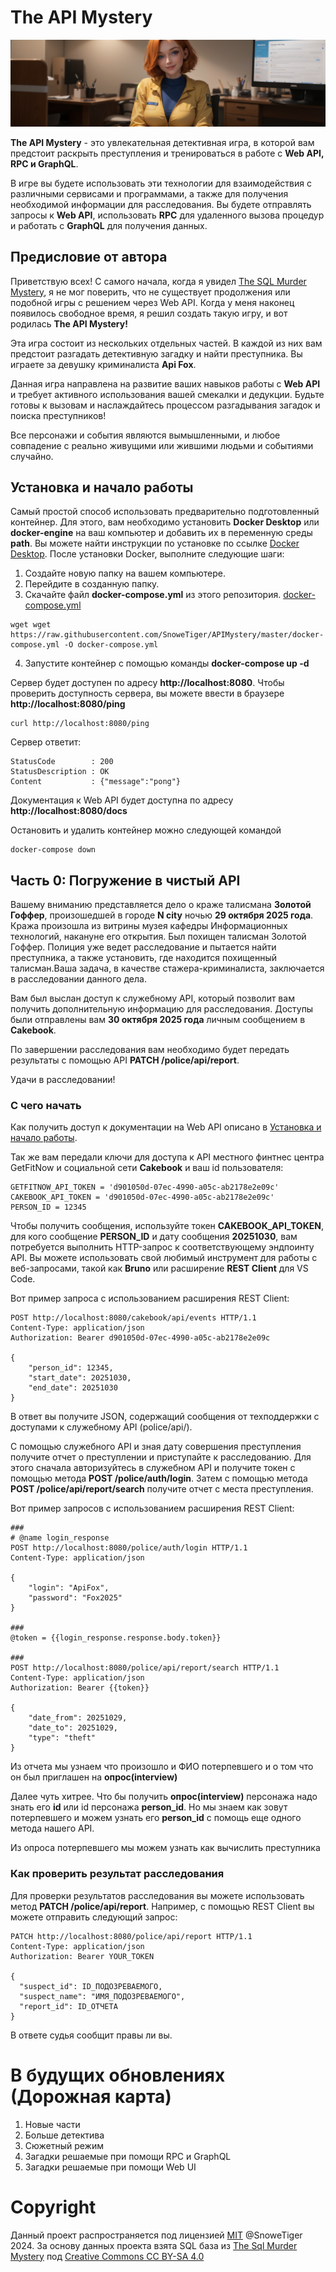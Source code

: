 # The API Mystery

![The API Mystery](art/title-main.png)

**The API Mystery** - это увлекательная детективная игра, в которой вам предстоит раскрыть преступления и тренироваться в работе с **Web API, RPC и GraphQL**.

В игре вы будете использовать эти технологии для взаимодействия с различными сервисами и программами, а также для получения необходимой информации для расследования. Вы будете отправлять запросы к **Web API**, использовать **RPC** для удаленного вызова процедур и работать с **GraphQL** для получения данных.

## Предисловие от автора

Приветствую всех! С самого начала, когда я увидел [The SQL Murder Mystery](https://mystery.knightlab.com/), я не мог поверить, что не существует продолжения или подобной игры с решением через Web API. Когда у меня наконец появилось свободное время, я решил создать такую игру, и вот родилась **The API Mystery!**

Эта игра состоит из нескольких отдельных частей. В каждой из них вам предстоит разгадать детективную загадку и найти преступника. Вы играете за девушку криминалиста **Api Fox**.

Данная игра направлена на развитие ваших навыков работы с **Web API** и требует активного использования вашей смекалки и дедукции. Будьте готовы к вызовам и наслаждайтесь процессом разгадывания загадок и поиска преступников!

Все персонажи и события являются вымышленными, и любое совпадение с реально живущими или жившими людьми и событиями случайно.

## Установка и начало работы

Самый простой способ использовать предварительно подготовленный контейнер. Для этого, вам необходимо установить **Docker Desktop** или **docker-engine** на ваш компьютер и добавить их в переменную среды **path**. Вы можете найти инструкции по установке по ссылке [Docker Desktop](https://docs.docker.com/desktop/).
После установки Docker, выполните следующие шаги:

1. Создайте новую папку на вашем компьютере.
2. Перейдите в созданную папку.
3. Скачайте файл **docker-compose.yml** из этого репозитория. [docker-compose.yml](docker-compose.yml)

```
wget wget  https://raw.githubusercontent.com/SnoweTiger/APIMystery/master/docker-compose.yml -O docker-compose.yml
```

4. Запустите контейнер с помощью команды **docker-compose up -d**

Сервер будет доступен по адресу **http://localhost:8080**. Чтобы проверить доступность сервера, вы можете ввести в браузере **http://localhost:8080/ping**

```
curl http://localhost:8080/ping
```

Сервер ответит:

```
StatusCode        : 200
StatusDescription : OK
Content           : {"message":"pong"}
```

Документация к Web API будет доступна по адресу **http://localhost:8080/docs**

Остановить и удалить контейнер можно следующей командой

```
docker-compose down
```

## Часть 0: Погружение в чистый API

Вашему вниманию представляется дело о краже талисмана **Золотой Гоффер**, произошедшей в городе **N city** ночью **29 октября 2025 года**. Кража произошла из витрины музея кафедры Информационных технологий, накануне его открытия. Был похищен талисман Золотой Гоффер. Полиция уже ведет расследование и пытается найти преступника, а также установить, где находится похищенный талисман.Ваша задача, в качестве стажера-криминалиста, заключается в расследовании данного дела.

Вам был выслан доступ к служебному API, который позволит вам получить дополнительную информацию для расследования. Доступы были отправлены вам **30 октября 2025 года** личным сообщением в **Cakebook**.

По завершении расследования вам необходимо будет передать результаты с помощью API **PATCH /police/api/report**.

Удачи в расследовании!

### С чего начать

Как получить доступ к документации на Web API описано в [Установка и начало работы](#установка-и-начало-работы).

Так же вам передали ключи для доступа к API местного финтнес центра GetFitNow и социальной сети **Cakebook** и ваш id пользователя:

```
GETFITNOW_API_TOKEN = 'd901050d-07ec-4990-a05c-ab2178e2e09c'
CAKEBOOK_API_TOKEN = 'd901050d-07ec-4990-a05c-ab2178e2e09c'
PERSON_ID = 12345
```

Чтобы получить сообщения, используйте токен **CAKEBOOK_API_TOKEN**, для кого сообщение **PERSON_ID** и дату сообщения **20251030**, вам потребуется выполнить HTTP-запрос к соответствующему эндпоинту API. Вы можете использовать свой любимый инструмент для работы с веб-запросами, такой как **Bruno** или расширение **REST Client** для VS Code.

Вот пример запроса с использованием расширения REST Client:

```
POST http://localhost:8080/cakebook/api/events HTTP/1.1
Content-Type: application/json
Authorization: Bearer d901050d-07ec-4990-a05c-ab2178e2e09c

{
    "person_id": 12345,
    "start_date": 20251030,
    "end_date": 20251030
}
```

В ответ вы получите JSON, содержащий сообщения от техподдержки с доступами к служебному API (police/api/).

C помощью служебного API и зная дату совершения преступления получите отчет о преступлении и приступайте к расследованию. Для этого сначала авторизуйтесь в служебном API и получите токен с помощью метода **POST /police/auth/login**. Затем с помощью метода **POST /police/api/report/search** получите отчет с места преступления.

Вот пример запросов с использованием расширения REST Client:

```
###
# @name login_response
POST http://localhost:8080/police/auth/login HTTP/1.1
Content-Type: application/json

{
    "login": "ApiFox",
    "password": "Fox2025"
}

###
@token = {{login_response.response.body.token}}

###
POST http://localhost:8080/police/api/report/search HTTP/1.1
Content-Type: application/json
Authorization: Bearer {{token}}

{
    "date_from": 20251029,
    "date_to": 20251029,
    "type": "theft"
}
```

Из отчета мы узнаем что произошло и ФИО потерпевшего и о том что он был приглашен на **опрос(interview)**

Далее чуть хитрее. Что бы получить **опрос(interview)** персонажа надо знать его **id** или id персонажа **person_id**. Но мы знаем как зовут потерпевшего и можем узнать его **person_id** с помощь еще одного метода нашего API.

Из опроса потерпевшего мы можем узнать как вычислить преступника

### Как проверить результат расследования

Для проверки результатов расследования вы можете использовать метод **PATCH /police/api/report**. Например, с помощью REST Client вы можете отправить следующий запрос:

```
PATCH http://localhost:8080/police/api/report HTTP/1.1
Content-Type: application/json
Authorization: Bearer YOUR_TOKEN

{
  "suspect_id": ID_ПОДОЗРЕВАЕМОГО,
  "suspect_name": "ИМЯ_ПОДОЗРЕВАЕМОГО",
  "report_id": ID_ОТЧЕТА
}
```

В ответе судья сообщит правы ли вы.

# В будущих обновлениях (Дорожная карта)

1. Новые части
2. Больше детектива
3. Сюжетный режим
4. Загадки решаемые при помощи RPC и GraphQL
5. Загадки решаемые при помощи Web UI

# Copyright

Данный проект распространяется под лицензией [MIT](/LICENSE) @SnoweTiger 2024.
За основу данных проекта взята SQL база из [The Sql Murder Mystery](https://mystery.knightlab.com/)
под [Creative Commons CC BY-SA 4.0](https://creativecommons.org/licenses/by-sa/4.0/)
